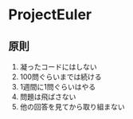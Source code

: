 ProjectEuler
============

原則
------------
1. 凝ったコードにはしない
2. 100問ぐらいまでは続ける
3. 1週間に1問ぐらいはやる
4. 問題は飛ばさない
5. 他の回答を見てから取り組まない
